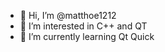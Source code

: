 - 👋 Hi, I’m @matthoe1212
- 👀 I’m interested in C++ and QT
- 🌱 I’m currently learning Qt Quick

<!---
matthoe1212/matthoe1212 is a ✨ special ✨ repository because its `README.md` (this file) appears on your GitHub profile.
You can click the Preview link to take a look at your changes.
--->
